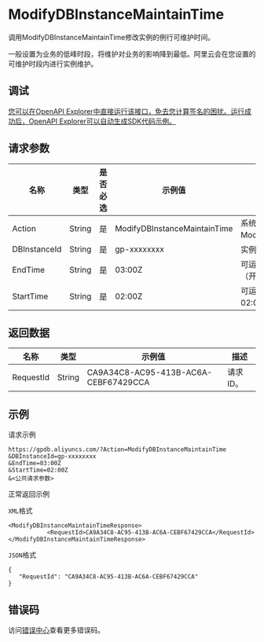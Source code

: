 # ModifyDBInstanceMaintainTime

调用ModifyDBInstanceMaintainTime修改实例的例行可维护时间。

一般设置为业务的低峰时段，将维护对业务的影响降到最低。阿里云会在您设置的可维护时段内进行实例维护。

## 调试

[您可以在OpenAPI Explorer中直接运行该接口，免去您计算签名的困扰。运行成功后，OpenAPI Explorer可以自动生成SDK代码示例。](https://api.aliyun.com/#product=gpdb&api=ModifyDBInstanceMaintainTime&type=RPC&version=2016-05-03)

## 请求参数

|名称|类型|是否必选|示例值|描述|
|--|--|----|---|--|
|Action|String|是|ModifyDBInstanceMaintainTime|系统规定参数。取值：ModifyDBInstanceMaintainTime。 |
|DBInstanceId|String|是|gp-xxxxxxxx|实例ID。 |
|EndTime|String|是|03:00Z|可运维的结束时间。例如：03:00Z（开始时间应晚于结束时间）。 |
|StartTime|String|是|02:00Z|可运维的开始时间。例如：02:00Z。 |

## 返回数据

|名称|类型|示例值|描述|
|--|--|---|--|
|RequestId|String|CA9A34C8-AC95-413B-AC6A-CEBF67429CCA|请求ID。 |

## 示例

请求示例

```
https://gpdb.aliyuncs.com/?Action=ModifyDBInstanceMaintainTime
&DBInstanceId=gp-xxxxxxxx
&EndTime=03:00Z
&StartTime=02:00Z
&<公共请求参数>
```

正常返回示例

`XML`格式

```
<ModifyDBInstanceMaintainTimeResponse>
           <RequestId>CA9A34C8-AC95-413B-AC6A-CEBF67429CCA</RequestId>
</ModifyDBInstanceMaintainTimeResponse>
```

`JSON`格式

```
{
   "RequestId": "CA9A34C8-AC95-413B-AC6A-CEBF67429CCA"
}
```

## 错误码

访问[错误中心](https://error-center.alibabacloud.com/status/product/gpdb)查看更多错误码。


